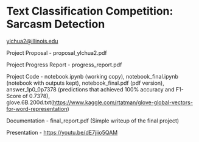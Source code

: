 # Text Classification Competition: Sarcasm Detection

ylchua2@illinois.edu

Project Proposal - proposal_ylchua2.pdf

Project Progress Report - progress_report.pdf

Project Code - notebook.ipynb (working copy), notebook_final.ipynb (notebook with outputs kept), notebook_final.pdf (pdf version), answer_1p0_0p7378 (predictions that achieved 100% accuracy and F1-Score of 0.7378), glove.6B.200d.txt(https://www.kaggle.com/rtatman/glove-global-vectors-for-word-representation)

Documentation - final_report.pdf (Simple writeup of the final project)

Presentation - https://youtu.be/dE7jiio5QAM
